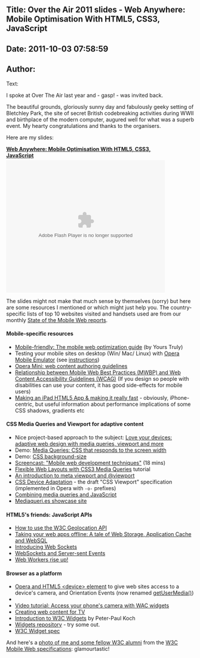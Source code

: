 Title: Over the Air 2011 slides - Web Anywhere: Mobile Optimisation With HTML5, CSS3, JavaScript 
----
Date: 2011-10-03 07:58:59
----
Author: 
----
Text:

<p>I spoke at Over The Air last year and - gasp! - was invited back.</p>

<p>The beautiful grounds, gloriously sunny day and fabulously geeky setting of Bletchley Park, the site of secret British codebreaking activities during WWII and birthplace of the modern computer, augured well for what was a superb event. My hearty congratulations and thanks to the organisers.</p>
<p>Here are my slides:</p>

<div style="width:425px" id="__ss_9518141"> <strong style="display:block;margin:12px 0 4px"><a href="http://www.slideshare.net/brucelawson/web-anywhere-mobile-optimisation-with-html5-css3-javascript-9518141" title="Web Anywhere: Mobile Optimisation With HTML5, CSS3, JavaScript " target="_blank">Web Anywhere: Mobile Optimisation With HTML5, CSS3, JavaScript </a></strong> <object id="__sse9518141" width="425" height="355"> <param name="movie" value="http://static.slidesharecdn.com/swf/ssplayer2.swf?doc=bruce-lawson-opera-ota11-111003022050-phpapp01&amp;stripped_title=web-anywhere-mobile-optimisation-with-html5-css3-javascript-9518141&amp;userName=brucelawson" /> <param name="allowFullScreen" value="true" /> <param name="allowScriptAccess" value="never" /> <embed name="__sse9518141" src="http://static.slidesharecdn.com/swf/ssplayer2.swf?doc=bruce-lawson-opera-ota11-111003022050-phpapp01&amp;stripped_title=web-anywhere-mobile-optimisation-with-html5-css3-javascript-9518141&amp;userName=brucelawson" type="application/x-shockwave-flash" allowfullscreen="true" width="425" height="355" allowscriptaccess="never" /> </object> </div>
<p>The slides might not make that much sense by themselves (sorry) but here are some resources I mentioned or which might just help you. The country-specific lists  of top 10 websites visited and handsets used are from our monthly <a href="http://www.opera.com/smw/" target="_blank">State of the Mobile Web reports</a>.</p>

<h4>Mobile-specific resources</h4>
<ul>
<li>
<a rel="nofollow" href="http://dev.opera.com/articles/view/the-mobile-web-optimization-guide/">Mobile-friendly: The mobile web optimization guide</a> (by Yours Truly)</li>
<li>Testing your mobile sites on desktop (Win/ Mac/ Linux) with <a rel="nofollow" href="http://www.opera.com/developer/tools/">Opera Mobile Emulator</a> (see <a rel="nofollow" href="http://dev.opera.com/articles/view/opera-mobile-10-widgets-mobile-emulator-desktop/">instructions</a>)</li>
<li><a href="http://dev.opera.com/articles/view/opera-mini-web-content-authoring-guidelines/">Opera Mini: web content authoring guidelines</a></li>
<li>
<a rel="nofollow" href="http://www.w3.org/TR/mwbp-wcag/">Relationship between Mobile Web Best Practices (MWBP) and Web Content Accessibility Guidelines (WCAG)</a> (If you design so people with disabilities can use your content, it has good side-effects for mobile users)</li>
<li><a href="http://mir.aculo.us/2010/06/04/making-an-ipad-html5-app-making-it-really-fast/">Making an iPad HTML5 App &amp; making it really fast</a> - obviously, iPhone-centric, but useful information about performance implications of some CSS shadows, gradients etc</li>
</ul>


<h4>CSS Media Queries and Viewport for adaptive content</h4>
<ul>
<li>Nice project-based approach to the subject: <a href="http://dev.opera.com/articles/view/love-your-devices-adaptive-web-design-with-media-queries-viewport-and-more/">Love your devices: adaptive web design with media queries, viewport and more</a></li>
<li>Demo: 
<a rel="nofollow" href="http://people.opera.com/danield/css3/vangogh/">Media Queries: CSS that responds to the screen width</a>
</li>
<li>Demo: <a rel="nofollow" href="http://people.opera.com/brucel/demo/background-size.html">CSS background-size </a>
</li>
<li>
<a rel="nofollow" href="http://my.opera.com/ODIN/blog/screencast-mobile-web-development-techniques">Screencast: &quot;Mobile web development techniques&quot;</a> (18 mins)
</li>
<li>
<a rel="nofollow" href="http://www.peachpit.com/articles/article.aspx?p=1604236">Flexible Web Layouts with CSS3 Media Queries</a> tutorial</li>
<li><a href="http://dev.opera.com/articles/view/an-introduction-to-meta-viewport-and-viewport/">An introduction to meta viewport and @viewport</a></li>
<li><a href="http://dev.w3.org/csswg/css-device-adapt/">CSS Device Adaptation</a> - the draft &quot;CSS Viewport&quot; specification (implemented in Opera with <code>-o-</code> prefixes)</li>
<li><a rel="nofollow" href="http://www.quirksmode.org/blog/archives/2010/08/combining_media.html">Combining media queries and JavaScript</a></li>
<li><a href="http://mediaqueri.es">Mediaqueri.es showcase site</a></li>

</ul>

<h4>HTML5&#39;s friends: JavaScript APIs</h4>
<ul>
<li><a rel="nofollow" href="http://dev.opera.com/articles/view/how-to-use-the-w3c-geolocation-api/">How to use the W3C Geolocation API</a></li>
<li><a href="http://dev.opera.com/articles/view/taking-your-web-apps-offline-web-storage-appcache-websql/">Taking your web apps offline: A tale of Web Storage, Application Cache and WebSQL</a></li>
<li><a href="http://dev.opera.com/articles/view/introducing-web-sockets/">Introducing Web Sockets</a></li>
<li><a href="http://dev.opera.com/articles/view/websockets-and-server-sent-events/">WebSockets and Server-sent Events</a></li>
<li><a href="http://dev.opera.com/articles/view/web-workers-rise-up/">Web Workers rise up!</a></li>
</ul>


<h4>Browser as a platform</h4>
<ul>
<li><a href="http://my.opera.com/core/blog/2011/03/23/webcam-orientation-preview">Opera and HTML5 &lt;device&gt; element</a> to give web sites access to a device&#39;s camera, and Orientation Events  (now renamed  <a href="http://www.whatwg.org/specs/web-apps/current-work/complete/video-conferencing-and-peer-to-peer-communication.html#obtaining-local-multimedia-content">getUserMedia()</a>)</li>
<li>
<li><a href="http://my.opera.com/ODIN/blog/video-tutorial-access-your-phones-camera-with-wac-widgets">Video tutorial: Access your phone&#39;s camera with WAC widgets</a></li>
<li><a rel="nofollow" href="http://dev.opera.com/articles/view/creating-web-content-for-tv/">Creating web content for TV</a></li>

<li>
<a rel="nofollow" href="http://www.quirksmode.org/blog/archives/2009/04/introduction_to.html">Introduction to W3C Widgets</a> by Peter-Paul Koch</li>
<li>
<a rel="nofollow" href="http://widgets.opera.com/">Widgets repository</a> - try some out.</li>

<li><a rel="nofollow" href="http://www.w3.org/TR/widgets/">W3C Widget spec</a></li>

</li></ul>

<p>And here&#39;s a <a href="http://twitpic.com/6ta8ns">photo of me and some fellow W3C alumni</a> from the <a href="http://www.w3.org/2005/MWI/Activity">W3C Mobile Web  specifications</a>: glamourtastic!</p>
